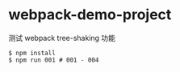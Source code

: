 # webpack-demo-project

测试 webpack tree-shaking 功能

```shell
$ npm install
$ npm run 001 # 001 - 004
```
